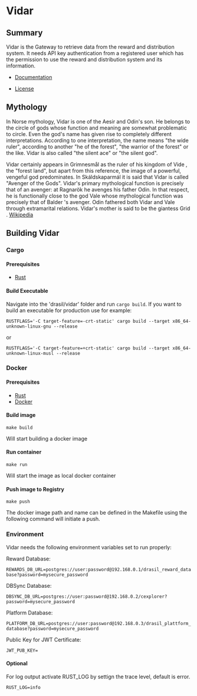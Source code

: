 # Vidar

## Summary
Vidar is the Gateway to retrieve data from the reward and distribution system. 
It needs API key authentication from a registered user which has the permission to use the
reward and distribution system and its information. 

* [Documentation](https://docs.drasil.io/reward-and-distribution/drasil-rewards-api/reward-information)

* [License]( https://www.drasil.io/licenses/LICENSE-1.0)

## Mythology
In Norse mythology, Vidar is one of the Aesir and Odin's son. He belongs to the circle of gods whose function and meaning are somewhat problematic to circle. Even the god's name has given rise to completely different interpretations. According to one interpretation, the name means "the wide ruler", according to another "he of the forest", "the warrior of the forest" or the like. Vidar is also called "the silent ace" or "the silent god".

Vidar certainly appears in Grimnesmål as the ruler of his kingdom of Vide , the "forest land", but apart from this reference, the image of a powerful, vengeful god predominates. In Skáldskaparmál it is said that Vidar is called "Avenger of the Gods". Vidar's primary mythological function is precisely that of an avenger: at Ragnarök he avenges his father Odin. In that respect, he is functionally close to the god Vale whose mythological function was precisely that of Balder 's avenger. Odin fathered both Vidar and Vale through extramarital relations. Vidar's mother is said to be the giantess Grid .
[Wikipedia](https://sv.wikipedia.org/wiki/Vidar)


## Building Vidar

### Cargo

#### Prerequisites
* [Rust](https://www.rust-lang.org/tools/install/)

#### Build Executable

Navigate into the 'drasil/vidar' folder and run `cargo build`. 
If you want to build an executable for production use for example: 

`RUSTFLAGS='-C target-feature=-crt-static' cargo build --target x86_64-unknown-linux-gnu --release`

or

`RUSTFLAGS='-C target-feature=+crt-static' cargo build --target x86_64-unknown-linux-musl --release`


### Docker

#### Prerequisites
* [Rust](https://www.rust-lang.org/tools/install/)
* [Docker](https://docs.docker.com/engine/install/)

#### Build image
```
make build
```
Will start building a docker image 

#### Run container
```
make run
```
Will start the image as local docker container 

#### Push image to Registry
```
make push
```
The docker image path and name can be defined in the Makefile using the following command will initiate a push. 


### Environment 
Vidar needs the following environment variables set to run properly:

Reward Database: 

`REWARDS_DB_URL=postgres://user:password@192.168.0.1/drasil_reward_database?password=mysecure_password`


DBSync Database:

`DBSYNC_DB_URL=postgres://user:password@192.168.0.2/cexplorer?password=mysecure_password`


Platform Database:

`PLATFORM_DB_URL=postgres://user:password@192.168.0.3/drasil_plattform_database?password=mysecure_password`


Public Key for JWT Certificate:

`JWT_PUB_KEY=`

#### Optional
For log output activate RUST_LOG by settign the trace level, default is error. 

`RUST_LOG=info`

